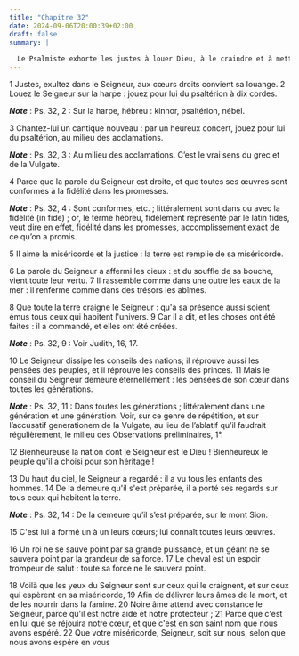 ```yaml
---
title: "Chapitre 32"
date: 2024-09-06T20:00:39+02:00
draft: false
summary: |
  
  Le Psalmiste exhorte les justes à louer Dieu, à le craindre et à mettre en lui toute leur confiance.
---
```



1 Justes, exultez dans le Seigneur, aux cœurs droits convient sa louange. 2 Louez le Seigneur sur la harpe : jouez pour lui du psaltérion à dix cordes.

***Note*** :  Ps. 32, 2 : Sur la harpe, hébreu : kinnor, psaltérion, nébel.

3 Chantez-lui un cantique nouveau : par un heureux concert, jouez pour lui du psaltérion, au milieu des acclamations.

***Note*** :  Ps. 32, 3 : Au milieu des acclamations. C’est le vrai sens du grec et de la Vulgate.


4 Parce que la parole du Seigneur est droite, et que toutes ses œuvres sont conformes à la fidélité dans les promesses.

***Note*** :  Ps. 32, 4 : Sont conformes, etc. ; littéralement sont dans ou avec la fidélité (in fide) ; or, le terme hébreu, fidèlement représenté par le latin fides, veut dire en effet, fidélité dans les promesses, accomplissement exact de ce qu’on a promis.

5 Il aime la miséricorde et la justice : la terre est remplie de sa miséricorde.


6 La parole du Seigneur a affermi les cieux : et du souffle de sa bouche, vient toute leur vertu. 7 Il rassemble comme dans une outre les eaux de la mer : il renferme comme dans des trésors les abîmes.


8 Que toute la terre craigne le Seigneur : qu'à sa présence aussi soient émus tous ceux qui habitent l'univers. 9 Car il a dit, et les choses ont été faites : il a commandé, et elles ont été créées.

***Note*** :  Ps. 32, 9 : Voir Judith, 16, 17.


10 Le Seigneur dissipe les conseils des nations; il réprouve aussi les pensées des peuples, et il réprouve les conseils des princes. 11 Mais le conseil du Seigneur demeure éternellement : les pensées de son cœur dans toutes les générations.

***Note*** :  Ps. 32, 11 : Dans toutes les générations ; littéralement dans une génération et une génération. Voir, sur ce genre de répétition, et sur l’accusatif generationem de la Vulgate, au lieu de l’ablatif qu’il faudrait régulièrement, le milieu des Observations préliminaires, 1°.

12 Bienheureuse la nation dont le Seigneur est le Dieu ! Bienheureux le peuple qu'il a choisi pour son héritage !


13 Du haut du ciel, le Seigneur a regardé : il a vu tous les enfants des hommes. 14 De la demeure qu'il s'est préparée, il a porté ses regards sur tous ceux qui habitent la terre.

***Note*** :  Ps. 32, 14 : De la demeure qu’il s’est préparée, sur le mont Sion.

15 C'est lui a formé un à un leurs cœurs; lui connaît toutes leurs œuvres.


16 Un roi ne se sauve point par sa grande puissance, et un géant ne se sauvera point par la grandeur de sa force. 17 Le cheval est un espoir trompeur de salut : toute sa force ne le sauvera point.


18 Voilà que les yeux du Seigneur sont sur ceux qui le craignent, et sur ceux qui espèrent en sa miséricorde, 19 Afin de délivrer leurs âmes de la mort, et de les nourrir dans la famine. 20 Noire âme attend avec constance le Seigneur, parce qu'il est notre aide et notre protecteur ; 21 Parce que c'est en lui que se réjouira notre cœur, et que c'est en son saint nom que nous avons espéré. 22 Que votre miséricorde, Seigneur, soit sur nous, selon que nous avons espéré en vous

